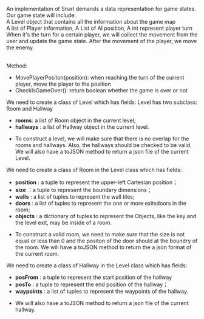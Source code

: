 An implementation of Snarl demands a data representation for game states. <br />
Our game state will include: <br />
A Level object that contains all the information about the game map<br />
A list of Player information, A List of AI position, A int represent player turn <br />
When it's the turn for a certain player, we will collect the movement from the user and update the game state. After the movement of the player, we move the enemy. 

<br />
Method:

* MovePlayerPositon(position): when reaching the turn of the current player, move the player to the position
* CheckIsGameOver(): return boolean whether the game is over or not


We need to create a class of Level which has fields: 
Level has two subclass: Room and Hallway
- **rooms**: a list of Room object in the current level; 
- **hallways** : a list of Hallway object in the current level. 
* To construct a level, we will make sure that there is no overlap for the rooms and hallways. Also, the hallways should be checked to be valid.  We will also have a toJSON method to return a json file of the current Level. 

We need to create a class of Room in the Level class which has fields: 
- **position** : a tuple to represent the upper-left Cartesian position； 
- **size** ：a tuple to represent the boundary dimensions；
- **walls** : a list of tuples to represent the wall tiles; 
- **doors** : a list of tuples to represent the one or more exitsdoors in the room; 
- **objects** : a dictionary of tuples to represent the Objects, like the key and the level exit, may be inside of a room.
* To construct a valid room, we need to make sure that the size is not equal or less than 0 and the positon of the door should at the boundry of the room. We will have a toJSON method to return the a json format of the current room.

We need to create a class of Hallway in the Level class which has fields: 
- **posFrom** : a tuple to represent the start position of the hallway
- **posTo** : a tuple to represent the end position of the hallway；
- **waypoints** : a list of tuples to represent the waypoints of the hallway. 
* We will also have a toJSON method to return a json file of the current hallway. 


